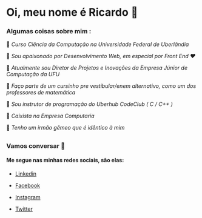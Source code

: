 # Oi, meu nome é Ricardo :blue_heart:

### Algumas coisas sobre mim :
 :rocket: *Curso Ciência da Computação na Universidade Federal de Uberlândia* 
 
 :rocket: *Sou apaixonado por Desenvolvimento Web, em especial por Front End :heart:* 
 
 :rocket: *Atualmente sou Diretor de Projetos e Inovações da Empresa Júnior de Computação da UFU*
 
 :rocket: *Faço parte de um cursinho pre vestibular/enem alternativo, como um dos professores de matemática*
 
 :rocket: *Sou instrutor de programação do Uberhub CodeClub ( C / C++ )*
 
 :rocket: *Caixista na Empresa Computaria*
 
 :rocket: *Tenho um irmão gêmeo que é idêntico à mim*

##
### Vamos conversar  :speech_balloon:
#### Me segue nas minhas redes sociais, são elas:

 - [Linkedin](https://www.linkedin.com/in/ricardo-zamboni-3906471b3/) 
 
 - [Facebook](https://www.facebook.com/ricardo.zamboni.142)
   
 - [Instagram](https://www.instagram.com/xexox_oficial/)
   
 - [Twitter](https://twitter.com/Ricardo_Zamboni)
